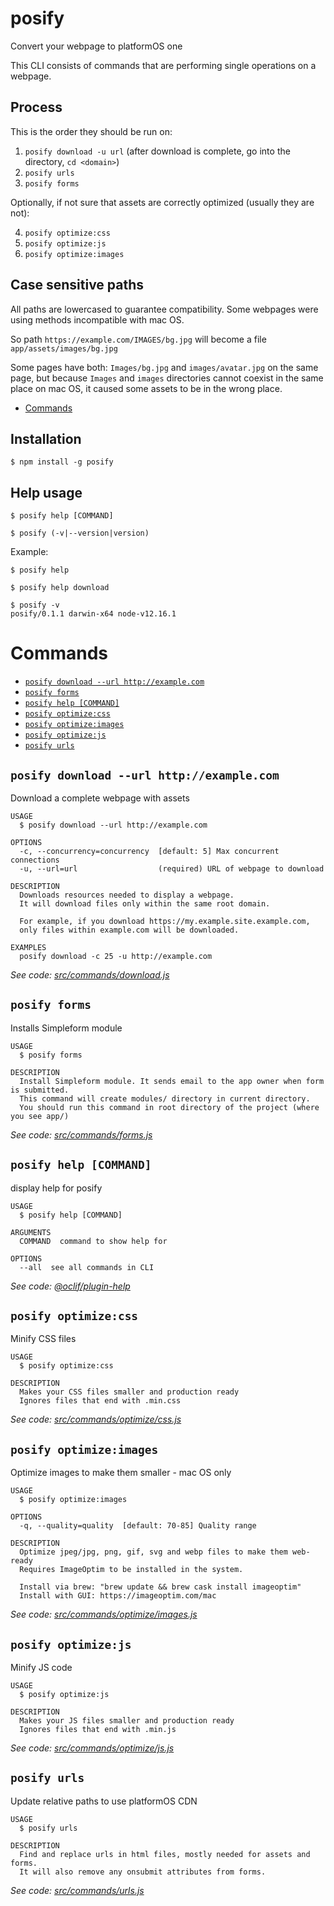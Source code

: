 posify
======

Convert your webpage to platformOS one

This CLI consists of commands that are performing single operations on a webpage.

## Process

This is the order they should be run on:

1. `posify download -u url` (after download is complete, go into the directory, `cd <domain>`)
2. `posify urls`
3. `posify forms`

Optionally, if not sure that assets are correctly optimized (usually they are not): 

4. `posify optimize:css`
5. `posify optimize:js`
6. `posify optimize:images`

## Case sensitive paths

All paths are lowercased to guarantee compatibility. Some webpages were using methods incompatible with mac OS.

So path `https://example.com/IMAGES/bg.jpg` will become a file `app/assets/images/bg.jpg`

Some pages have both: `Images/bg.jpg` and `images/avatar.jpg` on the same page, but because `Images` and `images` directories cannot coexist in the same place on mac OS, it caused some assets to be in the wrong place.

<!-- toc -->
* [Commands](#commands)
<!-- tocstop -->

## Installation
```sh-session
$ npm install -g posify
```

## Help usage
```sh-session
$ posify help [COMMAND]

$ posify (-v|--version|version)
```

Example:

```sh-session
$ posify help

$ posify help download
```

```sh-session
$ posify -v
posify/0.1.1 darwin-x64 node-v12.16.1
```


# Commands
<!-- commands -->
* [`posify download --url http://example.com`](#posify-download---url-httpexamplecom)
* [`posify forms`](#posify-forms)
* [`posify help [COMMAND]`](#posify-help-command)
* [`posify optimize:css`](#posify-optimizecss)
* [`posify optimize:images`](#posify-optimizeimages)
* [`posify optimize:js`](#posify-optimizejs)
* [`posify urls`](#posify-urls)

## `posify download --url http://example.com`

Download a complete webpage with assets

```
USAGE
  $ posify download --url http://example.com

OPTIONS
  -c, --concurrency=concurrency  [default: 5] Max concurrent connections
  -u, --url=url                  (required) URL of webpage to download

DESCRIPTION
  Downloads resources needed to display a webpage.
  It will download files only within the same root domain.

  For example, if you download https://my.example.site.example.com,
  only files within example.com will be downloaded.

EXAMPLES
  posify download -c 25 -u http://example.com
```

_See code: [src/commands/download.js](https://github.com/mdyd-dev/posify/blob/v0.3.3/src/commands/download.js)_

## `posify forms`

Installs Simpleform module

```
USAGE
  $ posify forms

DESCRIPTION
  Install Simpleform module. It sends email to the app owner when form is submitted.
  This command will create modules/ directory in current directory.
  You should run this command in root directory of the project (where you see app/)
```

_See code: [src/commands/forms.js](https://github.com/mdyd-dev/posify/blob/v0.3.3/src/commands/forms.js)_

## `posify help [COMMAND]`

display help for posify

```
USAGE
  $ posify help [COMMAND]

ARGUMENTS
  COMMAND  command to show help for

OPTIONS
  --all  see all commands in CLI
```

_See code: [@oclif/plugin-help](https://github.com/oclif/plugin-help/blob/v3.1.0/src/commands/help.ts)_

## `posify optimize:css`

Minify CSS files

```
USAGE
  $ posify optimize:css

DESCRIPTION
  Makes your CSS files smaller and production ready
  Ignores files that end with .min.css
```

_See code: [src/commands/optimize/css.js](https://github.com/mdyd-dev/posify/blob/v0.3.3/src/commands/optimize/css.js)_

## `posify optimize:images`

Optimize images to make them smaller - mac OS only

```
USAGE
  $ posify optimize:images

OPTIONS
  -q, --quality=quality  [default: 70-85] Quality range

DESCRIPTION
  Optimize jpeg/jpg, png, gif, svg and webp files to make them web-ready
  Requires ImageOptim to be installed in the system.

  Install via brew: "brew update && brew cask install imageoptim"
  Install with GUI: https://imageoptim.com/mac
```

_See code: [src/commands/optimize/images.js](https://github.com/mdyd-dev/posify/blob/v0.3.3/src/commands/optimize/images.js)_

## `posify optimize:js`

Minify JS code

```
USAGE
  $ posify optimize:js

DESCRIPTION
  Makes your JS files smaller and production ready
  Ignores files that end with .min.js
```

_See code: [src/commands/optimize/js.js](https://github.com/mdyd-dev/posify/blob/v0.3.3/src/commands/optimize/js.js)_

## `posify urls`

Update relative paths to use platformOS CDN

```
USAGE
  $ posify urls

DESCRIPTION
  Find and replace urls in html files, mostly needed for assets and forms.
  It will also remove any onsubmit attributes from forms.
```

_See code: [src/commands/urls.js](https://github.com/mdyd-dev/posify/blob/v0.3.3/src/commands/urls.js)_
<!-- commandsstop -->
